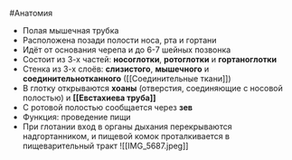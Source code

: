 #Анатомия 
- Полая мышечная трубка
- Расположена позади полости носа, рта и гортани
- Идёт от основания черепа и до 6-7 шейных позвонка 
- Состоит из 3-х частей: **носоглотки**, **ротоглотки** и **гортаноглотки**
- Стенка из 3-х слоёв: **слизистого**, **мышечного** и **соединительнотканного** ([[Соединительные ткани]])
- В глотку открываются **хоаны** (отверстия, соединяющие с носовой полостью) и **[[Евстахиева труба]]**
- С ротовой полостью сообщается через **зев**
- Функция: проведение пищи
- При глотании вход в органы дыхания перекрываются надгортанником, и пищевой комок проталкивается в пищеварительный тракт
![[IMG_5687.jpeg]]